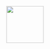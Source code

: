 <div id="header" align="center">
  <img src="https://media.giphy.com/media/M9gbBd9nbDrOTu1Mqx/giphy.gif" width="100"/>
</div>

<!--
**BogdanD2011/BogdanD2011** is a ✨ _special_ ✨ repository because its `README.md` (this file) appears on your GitHub profile.



- 🌱 I’m currently learning 
- 📫 How to reach me: ...
- 😄 Pronouns: ...
- ⚡ Fun fact: ...
-->
